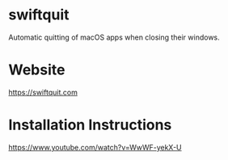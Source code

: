 # swiftquit
Automatic quitting of macOS apps when closing their windows.

# Website
https://swiftquit.com

# Installation Instructions
https://www.youtube.com/watch?v=WwWF-yekX-U
